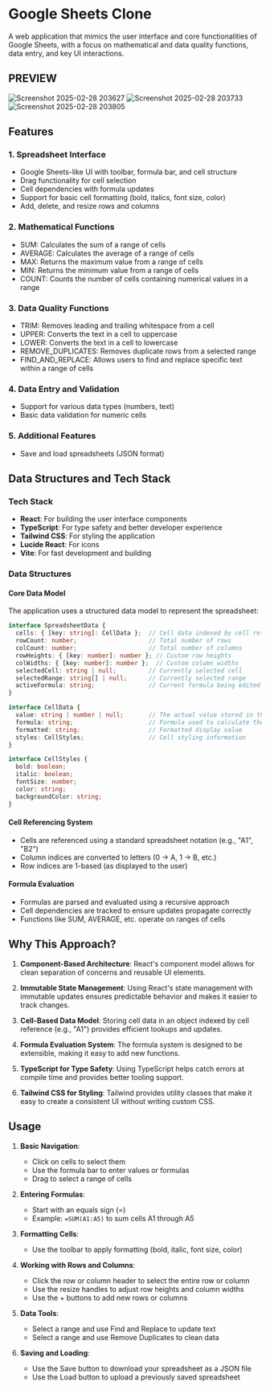 # Google Sheets Clone

A web application that mimics the user interface and core functionalities of Google Sheets, with a focus on mathematical and data quality functions, data entry, and key UI interactions.


## PREVIEW

![Screenshot 2025-02-28 203627](https://github.com/user-attachments/assets/43ae8921-c5ba-4a24-bd52-0f83a00e4674)
![Screenshot 2025-02-28 203733](https://github.com/user-attachments/assets/1fd783fc-0e15-433e-84e6-d4ca5ae0b01d)
![Screenshot 2025-02-28 203805](https://github.com/user-attachments/assets/a5803a45-32e9-436c-82a0-fd0c6823c07f)


## Features

### 1. Spreadsheet Interface
- Google Sheets-like UI with toolbar, formula bar, and cell structure
- Drag functionality for cell selection
- Cell dependencies with formula updates
- Support for basic cell formatting (bold, italics, font size, color)
- Add, delete, and resize rows and columns

### 2. Mathematical Functions
- SUM: Calculates the sum of a range of cells
- AVERAGE: Calculates the average of a range of cells
- MAX: Returns the maximum value from a range of cells
- MIN: Returns the minimum value from a range of cells
- COUNT: Counts the number of cells containing numerical values in a range

### 3. Data Quality Functions
- TRIM: Removes leading and trailing whitespace from a cell
- UPPER: Converts the text in a cell to uppercase
- LOWER: Converts the text in a cell to lowercase
- REMOVE_DUPLICATES: Removes duplicate rows from a selected range
- FIND_AND_REPLACE: Allows users to find and replace specific text within a range of cells

### 4. Data Entry and Validation
- Support for various data types (numbers, text)
- Basic data validation for numeric cells

### 5. Additional Features
- Save and load spreadsheets (JSON format)

## Data Structures and Tech Stack

### Tech Stack
- **React**: For building the user interface components
- **TypeScript**: For type safety and better developer experience
- **Tailwind CSS**: For styling the application
- **Lucide React**: For icons
- **Vite**: For fast development and building

### Data Structures

#### Core Data Model
The application uses a structured data model to represent the spreadsheet:

```typescript
interface SpreadsheetData {
  cells: { [key: string]: CellData };  // Cell data indexed by cell reference (e.g., "A1")
  rowCount: number;                    // Total number of rows
  colCount: number;                    // Total number of columns
  rowHeights: { [key: number]: number }; // Custom row heights
  colWidths: { [key: number]: number };  // Custom column widths
  selectedCell: string | null;         // Currently selected cell
  selectedRange: string[] | null;      // Currently selected range
  activeFormula: string;               // Current formula being edited
}

interface CellData {
  value: string | number | null;       // The actual value stored in the cell
  formula: string;                     // Formula used to calculate the value (if any)
  formatted: string;                   // Formatted display value
  styles: CellStyles;                  // Cell styling information
}

interface CellStyles {
  bold: boolean;
  italic: boolean;
  fontSize: number;
  color: string;
  backgroundColor: string;
}
```

#### Cell Referencing System
- Cells are referenced using a standard spreadsheet notation (e.g., "A1", "B2")
- Column indices are converted to letters (0 -> A, 1 -> B, etc.)
- Row indices are 1-based (as displayed to the user)

#### Formula Evaluation
- Formulas are parsed and evaluated using a recursive approach
- Cell dependencies are tracked to ensure updates propagate correctly
- Functions like SUM, AVERAGE, etc. operate on ranges of cells

## Why This Approach?

1. **Component-Based Architecture**: React's component model allows for clean separation of concerns and reusable UI elements.

2. **Immutable State Management**: Using React's state management with immutable updates ensures predictable behavior and makes it easier to track changes.

3. **Cell-Based Data Model**: Storing cell data in an object indexed by cell reference (e.g., "A1") provides efficient lookups and updates.

4. **Formula Evaluation System**: The formula system is designed to be extensible, making it easy to add new functions.

5. **TypeScript for Type Safety**: Using TypeScript helps catch errors at compile time and provides better tooling support.

6. **Tailwind CSS for Styling**: Tailwind provides utility classes that make it easy to create a consistent UI without writing custom CSS.

## Usage

1. **Basic Navigation**:
   - Click on cells to select them
   - Use the formula bar to enter values or formulas
   - Drag to select a range of cells

2. **Entering Formulas**:
   - Start with an equals sign (=)
   - Example: `=SUM(A1:A5)` to sum cells A1 through A5

3. **Formatting Cells**:
   - Use the toolbar to apply formatting (bold, italic, font size, color)

4. **Working with Rows and Columns**:
   - Click the row or column header to select the entire row or column
   - Use the resize handles to adjust row heights and column widths
   - Use the + buttons to add new rows or columns

5. **Data Tools**:
   - Select a range and use Find and Replace to update text
   - Select a range and use Remove Duplicates to clean data

6. **Saving and Loading**:
   - Use the Save button to download your spreadsheet as a JSON file
   - Use the Load button to upload a previously saved spreadsheet

